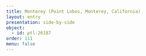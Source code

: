 ```yaml
---
title: Monterey (Point Lobos, Monterey, California)
layout: entry
presentation: side-by-side
object:
  - id: ptl-26187
order: 111
menu: false
---
```









